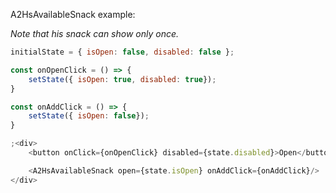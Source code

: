 A2HsAvailableSnack example:

<em>Note that his snack can show only once.</em>

```js
initialState = { isOpen: false, disabled: false };

const onOpenClick = () => {
	setState({ isOpen: true, disabled: true});
}

const onAddClick = () => {
	setState({ isOpen: false});
}

;<div>
	<button onClick={onOpenClick} disabled={state.disabled}>Open</button>

	<A2HsAvailableSnack open={state.isOpen} onAddClick={onAddClick}/>
</div>
```
